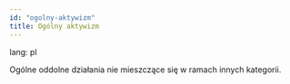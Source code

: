 ```yaml
---
id: "ogolny-aktywizm"
title: Ogólny aktywizm
---
```

lang: pl

Ogólne oddolne działania nie mieszczące się w ramach innych kategorii.
